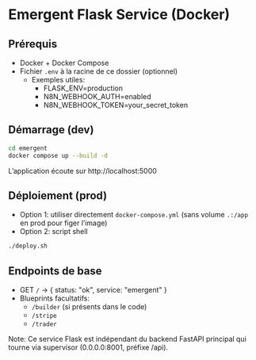 # Emergent Flask Service (Docker)

## Prérequis
- Docker + Docker Compose
- Fichier `.env` à la racine de ce dossier (optionnel)
  - Exemples utiles:
    - FLASK_ENV=production
    - N8N_WEBHOOK_AUTH=enabled
    - N8N_WEBHOOK_TOKEN=your_secret_token

## Démarrage (dev)
```bash
cd emergent
docker compose up --build -d
```

L’application écoute sur http://localhost:5000

## Déploiement (prod)
- Option 1: utiliser directement `docker-compose.yml` (sans volume `.:/app` en prod pour figer l’image)
- Option 2: script shell
```bash
./deploy.sh
```

## Endpoints de base
- GET `/` → { status: "ok", service: "emergent" }
- Blueprints facultatifs:
  - `/builder` (si présents dans le code)
  - `/stripe`
  - `/trader`

Note: Ce service Flask est indépendant du backend FastAPI principal qui tourne via supervisor (0.0.0.0:8001, préfixe /api).